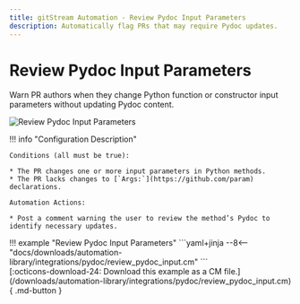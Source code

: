 ```yaml
---
title: gitStream Automation - Review Pydoc Input Parameters
description: Automatically flag PRs that may require Pydoc updates.
---
```

# Review Pydoc Input Parameters

Warn PR authors when they change Python function or constructor input parameters without updating Pydoc content.

<!-- --8<-- [start:example]-->

![Review Pydoc Input Parameters](/automations/integrations/pydoc/review-pydoc-input/review-pydoc-input.png)

!!! info "Configuration Description"

    Conditions (all must be true):

    * The PR changes one or more input parameters in Python methods.
    * The PR lacks changes to [`Args:`](https://github.com/param) declarations.

    Automation Actions:

    * Post a comment warning the user to review the method’s Pydoc to identify necessary updates.

<div class="automationExample" markdown="1">
!!! example "Review Pydoc Input Parameters"
    ```yaml+jinja
    --8<-- "docs/downloads/automation-library/integrations/pydoc/review_pydoc_input.cm"
    ```
    <div class="result" markdown>
      <span>
      [:octicons-download-24: Download this example as a CM file.](/downloads/automation-library/integrations/pydoc/review_pydoc_input.cm){ .md-button }
      </span>
    </div>
</div>
<!-- --8<-- [end:example]-->